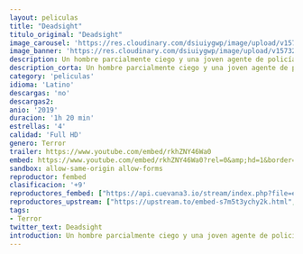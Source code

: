 ```yaml
---
layout: peliculas
title: "Deadsight"
titulo_original: "Deadsight"
image_carousel: 'https://res.cloudinary.com/dsiuiygwp/image/upload/v1573237640/deadslith-min_youit1.jpg'
image_banner: 'https://res.cloudinary.com/dsiuiygwp/image/upload/v1573237647/DeadSight_27x39_Web-500x330-min_c7cg80.jpg'
description: Un hombre parcialmente ciego y una joven agente de policía embarazada han de colaborar juntos para escapar de un virus mortal que se ha expandido por el condado de Grey.
description_corta: Un hombre parcialmente ciego y una joven agente de policía embarazada han de colaborar juntos para escapar de un virus mortal que se ha expandido por el condado de Grey.
category: 'peliculas'
idioma: 'Latino'
descargas: 'no'
descargas2:
anio: '2019'
duracion: '1h 20 min'
estrellas: '4'
calidad: 'Full HD'
genero: Terror
trailer: https://www.youtube.com/embed/rkhZNY46Wa0
embed: https://www.youtube.com/embed/rkhZNY46Wa0?rel=0&amp;hd=1&border=0&wmode=opaque&enablejsapi=1&modestbranding=1&controls=1&showinfo=1
sandbox: allow-same-origin allow-forms
reproductor: fembed
clasificacion: '+9'
reproductores_fembed: ["https://api.cuevana3.io/stream/index.php?file=ek5lbm9xYWNrS0xYMTZLa2xNbkdvY3ZTb3BtZng4TGp6ZFpobGFMUGtOVFYySmlocU5XTzJkRE1tcHFuajVPb2w1eGphMkhEMGVQWDA2S21ZY1hRNEpQWHAycG9sNUtybXB1U2ZuUzJ3THVva2FDaVp3PT0","Latino","https://feurl.com/v/qyx60uek1nnrqww","Latino","https://feurl.com/v/24qz3s2yxnlekg0","Latino","https://feurl.com/v/-y08eipm186rqkn","Latino"]
reproductores_upstream: ["https://upstream.to/embed-s7m5t3ychy2k.html","Latino"]
tags:
- Terror
twitter_text: Deadsight
introduction: Un hombre parcialmente ciego y una joven agente de policía embarazada han de colaborar juntos para escapar de un virus mortal que se ha expandido por el condado de Grey.
---
```













